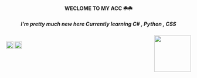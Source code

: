 <center><b>WECLOME TO MY ACC ☘️☘️</b></center>
<div>
<h5><center>I'm pretty much new here
Currently learning C# , Python , CSS </center></h5>

<img src="https://static.wikia.nocookie.net/gensin-impact/images/e/e4/Icon_Emoji_Paimon%27s_Paintings_19_Nahida_3.png/revision/latest/scale-to-width-down/250?cb=20221124043005"  align="right" width=100px height=100px>
<div>
<br>
<img src="https://static-00.iconduck.com/assets.00/c-sharp-c-icon-456x512-9sej0lrz.png" align="left" height=20px width=20px>
<img src="https://cdn.iconscout.com/icon/free/png-256/python-3521655-2945099.png" align="left" height=20px width=20px>
